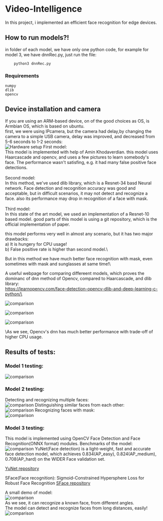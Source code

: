 # Video-Intelligence

In this project, i implemented an efficient face recognition for edge devices.
## How to run models?!
in folder of each model, we have only one python code, for example for model 3, we have dnnRec.py, just run the file:
```
    python3 dnnRec.py 
```
### Requirements
```
numpy
dlib
opencv
```
## Device installation and camera
If you are using an ARM-based device, on of the good choices as OS, is Armbian OS, which is based on ubuntu.\
first, we were using IPcamera, but the camera had delay,by changing the camera to a simple USB camera, delay was improved, and decreased from 5-6 seconds to 1-2 seconds:\
![Hardware setup](/img5.jpg "Hardware setup")
First model:\
This model is implemented with help of Amin Khodaverdian. this model uses Haarcascade and opencv, and uses a few pictures to learn somebody's face.
The performance wasn't satisfing, e.g. it had many false positive face detections.\
\
Second model:\
In this method, we've used dlib library, which is a Resnet-34 basd Neural network. Face detection and recognition accuracy was good and acceptable,
but in difficult scenarios, it may not detect and recognize a face. also its performance may drop in recognition of a face with mask.\
\
Third model:\
In this state of the art model, we used an implementation of a Resnet-10 based model. good parts of this model is using a git repository, which is the official implementation of paper.

this model performs very well in almost any scenario, but it has two major drawbacks:\
    a) It is hungery for CPU usage!\
    b) False positive rate is higher than second model.\
    
 But in this method we have much better face recognition with mask, even sometimes with mask and sunglasses at same time!\
 


A useful webpage for comparing differeent models, which proves the dominanc of dnn method of Opencv, compared to Haarcascade, and dlib library:\
https://learnopencv.com/face-detection-opencv-dlib-and-deep-learning-c-python/\

![comparison](/img1comp.jpg "dnn dlib haarcascade comparison")

![comparison](/img2comp.jpg "dnn dlib haarcascade comparison")

![comparison](/img3comp.jpg "dnn dlib haarcascade comparison")

\As we see, Opencv's dnn has much better performance with trade-off of higher CPU usage.

## Results of tests:
### Model 1 testing:
![comparison](/img6.png "dnn dlib haarcascade comparison")

### Model 2 testing:
Detecting and recognizing multiple faces:\
![comparison](/img6.png "Model2")
Distinguishing similar faces from each other:\
![comparison](/img7.png "Model2")
Recognizing faces with mask:\
![comparison](/img8.png "Model2")

### Model 3 testing:
This model is implemented using OpenCV Face Detection and Face Recognition(ONNX format) modules.
Benchmarks of the model:
![comparison](/img11.png "Model2")
YuNet(Face detection) is a light-weight, fast and accurate face detection model, which achieves 0.834(AP_easy), 0.824(AP_medium), 0.708(AP_hard) on the WIDER Face validation set.

[YuNet repository](https://github.com/opencv/opencv_zoo/tree/master/models/face_detection_yunet)

SFace(Face recognition): Sigmoid-Constrained Hypersphere Loss for Robust Face Recognition
[SFace repository](https://github.com/opencv/opencv_zoo/tree/master/models/face_recognition_sface)

A small demo of model:\
![comparison](/Model3Test.gif "dnn dlib haarcascade comparison")\
As we see, it can recognize a known face, from different angles.\
The model can detect and recognize faces from long distances, easily!\
![comparison](/img10.png "dnn dlib haarcascade comparison")

